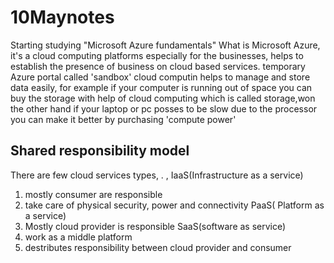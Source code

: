 # 10Maynotes
Starting studying "Microsoft Azure fundamentals"
What is Microsoft Azure, it's a cloud computing platforms especially for the businesses, helps to establish the presence of business on cloud based services.
temporary Azure portal called 'sandbox'
cloud computin helps to manage and store data easily, for example if your computer is running out of space you can buy the storage with help of cloud computing which is called storage,won the other hand if your laptop or pc posses to be slow due to the processor you can make it better by purchasing 'compute power'

## Shared responsibility model
There are few cloud services types, . , 
IaaS(Infrastructure as a service)
1) mostly consumer are responsible 
2) take care of physical security, power and connectivity 
PaaS( Platform as a service)
1) Mostly cloud provider is responsible
SaaS(software as service)
1) work as a middle platform 
2) destributes responsibility between cloud provider and consumer 
